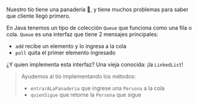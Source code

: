 Nuestro tío tiene una panadería :bread:, y tiene muchos problemas para saber que cliente llegó primero.

En Java tenemos un tipo de colección `Queue` que funciona como una fila o cola. `Queue` es una interfaz que tiene 2 mensajes principales:

* `add` recibe un elemento y lo ingresa a la cola
* `poll` quita el primer elemento ingresado

¿Y quien implementa esta interfaz? Una vieja conocida: ¡la `LinkedList`!

> Ayudemos al tío implementando los métodos:
>
> * `entrarALaPanaderia` que ingrese una `Persona` a la cola
> * `quienSigue` que retorne la `Persona` que sigue
